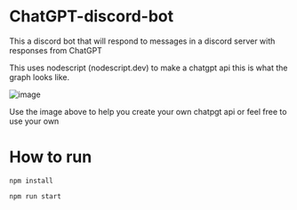 # ChatGPT-discord-bot
This a discord bot that will respond to messages in a discord server with responses from ChatGPT

This uses nodescript (nodescript.dev) to make a chatgpt api this is what the graph looks like.

![image](https://github.com/user-attachments/assets/2069f86f-290b-4cac-9b60-b1cb05bdb07c)

Use the image above to help you create your own chatpgt api or feel free to use your own

<h1>How to run</h1>

```
npm install
```
```
npm run start
```

